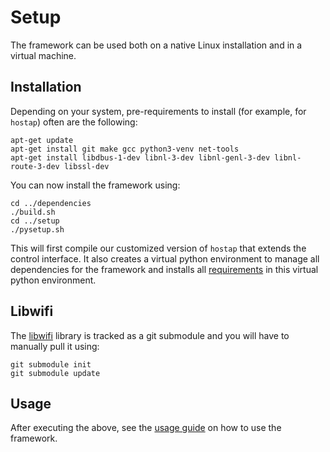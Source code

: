# Setup

The framework can be used both on a native Linux installation and in a virtual machine.

## Installation

Depending on your system, pre-requirements to install (for example, for `hostap`) often are the following:
```
apt-get update
apt-get install git make gcc python3-venv net-tools
apt-get install libdbus-1-dev libnl-3-dev libnl-genl-3-dev libnl-route-3-dev libssl-dev 
```

You can now install the framework using:
```
cd ../dependencies
./build.sh
cd ../setup
./pysetup.sh
```

This will first compile our customized version of `hostap` that extends the control interface.
It also creates a virtual python environment to manage all dependencies for the framework and installs all [requirements](requirements.txt) in this virtual python environment.


## Libwifi

The [libwifi](https://github.com/vanhoefm/libwifi) library is tracked as a git submodule and you will have to manually pull it using:
```
git submodule init
git submodule update
```

## Usage

After executing the above, see the [usage guide](../docs/USAGE.md) on how to use the framework.

